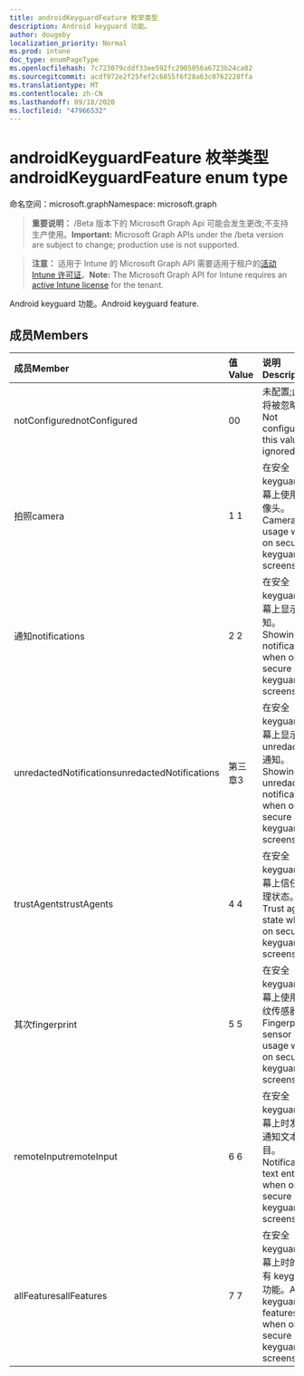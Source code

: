 ```yaml
---
title: androidKeyguardFeature 枚举类型
description: Android keyguard 功能。
author: dougeby
localization_priority: Normal
ms.prod: intune
doc_type: enumPageType
ms.openlocfilehash: 7c723079cddf33ee592fc2905056a6723b24ca02
ms.sourcegitcommit: acdf972e2f25fef2c6855f6f28a63c0762228ffa
ms.translationtype: MT
ms.contentlocale: zh-CN
ms.lasthandoff: 09/18/2020
ms.locfileid: "47966532"
---
```

# <a name="androidkeyguardfeature-enum-type"></a><span data-ttu-id="20f7f-103">androidKeyguardFeature 枚举类型</span><span class="sxs-lookup"><span data-stu-id="20f7f-103">androidKeyguardFeature enum type</span></span>

<span data-ttu-id="20f7f-104">命名空间：microsoft.graph</span><span class="sxs-lookup"><span data-stu-id="20f7f-104">Namespace: microsoft.graph</span></span>

> <span data-ttu-id="20f7f-105">**重要说明：** /Beta 版本下的 Microsoft Graph Api 可能会发生更改;不支持生产使用。</span><span class="sxs-lookup"><span data-stu-id="20f7f-105">**Important:** Microsoft Graph APIs under the /beta version are subject to change; production use is not supported.</span></span>

> <span data-ttu-id="20f7f-106">**注意：** 适用于 Intune 的 Microsoft Graph API 需要适用于租户的[活动 Intune 许可证](https://go.microsoft.com/fwlink/?linkid=839381)。</span><span class="sxs-lookup"><span data-stu-id="20f7f-106">**Note:** The Microsoft Graph API for Intune requires an [active Intune license](https://go.microsoft.com/fwlink/?linkid=839381) for the tenant.</span></span>

<span data-ttu-id="20f7f-107">Android keyguard 功能。</span><span class="sxs-lookup"><span data-stu-id="20f7f-107">Android keyguard feature.</span></span>

## <a name="members"></a><span data-ttu-id="20f7f-108">成员</span><span class="sxs-lookup"><span data-stu-id="20f7f-108">Members</span></span>
|<span data-ttu-id="20f7f-109">成员</span><span class="sxs-lookup"><span data-stu-id="20f7f-109">Member</span></span>|<span data-ttu-id="20f7f-110">值</span><span class="sxs-lookup"><span data-stu-id="20f7f-110">Value</span></span>|<span data-ttu-id="20f7f-111">说明</span><span class="sxs-lookup"><span data-stu-id="20f7f-111">Description</span></span>|
|:---|:---|:---|
|<span data-ttu-id="20f7f-112">notConfigured</span><span class="sxs-lookup"><span data-stu-id="20f7f-112">notConfigured</span></span>|<span data-ttu-id="20f7f-113">0</span><span class="sxs-lookup"><span data-stu-id="20f7f-113">0</span></span>|<span data-ttu-id="20f7f-114">未配置;此值将被忽略。</span><span class="sxs-lookup"><span data-stu-id="20f7f-114">Not configured; this value is ignored.</span></span>|
|<span data-ttu-id="20f7f-115">拍照</span><span class="sxs-lookup"><span data-stu-id="20f7f-115">camera</span></span>|<span data-ttu-id="20f7f-116">1 </span><span class="sxs-lookup"><span data-stu-id="20f7f-116">1</span></span>|<span data-ttu-id="20f7f-117">在安全 keyguard 屏幕上使用摄像头。</span><span class="sxs-lookup"><span data-stu-id="20f7f-117">Camera usage when on secure keyguard screens.</span></span>|
|<span data-ttu-id="20f7f-118">通知</span><span class="sxs-lookup"><span data-stu-id="20f7f-118">notifications</span></span>|<span data-ttu-id="20f7f-119">2 </span><span class="sxs-lookup"><span data-stu-id="20f7f-119">2</span></span>|<span data-ttu-id="20f7f-120">在安全 keyguard 屏幕上显示通知。</span><span class="sxs-lookup"><span data-stu-id="20f7f-120">Showing notifications when on secure keyguard screens.</span></span>|
|<span data-ttu-id="20f7f-121">unredactedNotifications</span><span class="sxs-lookup"><span data-stu-id="20f7f-121">unredactedNotifications</span></span>|<span data-ttu-id="20f7f-122">第三章</span><span class="sxs-lookup"><span data-stu-id="20f7f-122">3</span></span>|<span data-ttu-id="20f7f-123">在安全 keyguard 屏幕上显示 unredacted 通知。</span><span class="sxs-lookup"><span data-stu-id="20f7f-123">Showing unredacted notifications when on secure keyguard screens.</span></span>|
|<span data-ttu-id="20f7f-124">trustAgents</span><span class="sxs-lookup"><span data-stu-id="20f7f-124">trustAgents</span></span>|<span data-ttu-id="20f7f-125">4 </span><span class="sxs-lookup"><span data-stu-id="20f7f-125">4</span></span>|<span data-ttu-id="20f7f-126">在安全 keyguard 屏幕上信任代理状态。</span><span class="sxs-lookup"><span data-stu-id="20f7f-126">Trust agent state when on secure keyguard screens.</span></span>|
|<span data-ttu-id="20f7f-127">其次</span><span class="sxs-lookup"><span data-stu-id="20f7f-127">fingerprint</span></span>|<span data-ttu-id="20f7f-128">5 </span><span class="sxs-lookup"><span data-stu-id="20f7f-128">5</span></span>|<span data-ttu-id="20f7f-129">在安全 keyguard 屏幕上使用指纹传感器。</span><span class="sxs-lookup"><span data-stu-id="20f7f-129">Fingerprint sensor usage when on secure keyguard screens.</span></span>|
|<span data-ttu-id="20f7f-130">remoteInput</span><span class="sxs-lookup"><span data-stu-id="20f7f-130">remoteInput</span></span>|<span data-ttu-id="20f7f-131">6 </span><span class="sxs-lookup"><span data-stu-id="20f7f-131">6</span></span>|<span data-ttu-id="20f7f-132">在安全 keyguard 屏幕上时发出通知文本条目。</span><span class="sxs-lookup"><span data-stu-id="20f7f-132">Notification text entry when on secure keyguard screens.</span></span>|
|<span data-ttu-id="20f7f-133">allFeatures</span><span class="sxs-lookup"><span data-stu-id="20f7f-133">allFeatures</span></span>|<span data-ttu-id="20f7f-134">7 </span><span class="sxs-lookup"><span data-stu-id="20f7f-134">7</span></span>|<span data-ttu-id="20f7f-135">在安全 keyguard 屏幕上时的所有 keyguard 功能。</span><span class="sxs-lookup"><span data-stu-id="20f7f-135">All keyguard features when on secure keyguard screens.</span></span>|






